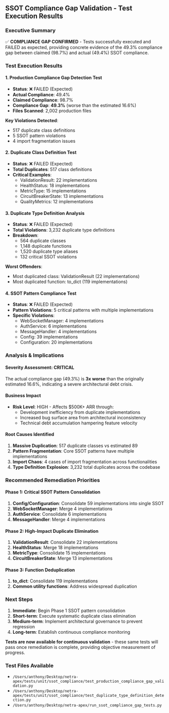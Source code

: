 ## SSOT Compliance Gap Validation - Test Execution Results

### Executive Summary
✅ **COMPLIANCE GAP CONFIRMED** - Tests successfully executed and FAILED as expected, providing concrete evidence of the 49.3% compliance gap between claimed (98.7%) and actual (49.4%) SSOT compliance.

### Test Execution Results

#### 1. Production Compliance Gap Detection Test
- **Status**: ❌ FAILED (Expected)
- **Actual Compliance**: 49.4%
- **Claimed Compliance**: 98.7%
- **Compliance Gap**: **49.3%** (worse than the estimated 16.6%)
- **Files Scanned**: 2,002 production files

**Key Violations Detected**:
- 517 duplicate class definitions
- 5 SSOT pattern violations  
- 4 import fragmentation issues

#### 2. Duplicate Class Definition Test
- **Status**: ❌ FAILED (Expected)
- **Total Duplicates**: 517 class definitions
- **Critical Examples**:
  - ValidationResult: 22 implementations
  - HealthStatus: 18 implementations
  - MetricType: 15 implementations
  - CircuitBreakerState: 13 implementations
  - QualityMetrics: 12 implementations

#### 3. Duplicate Type Definition Analysis
- **Status**: ❌ FAILED (Expected)
- **Total Violations**: 3,232 duplicate type definitions
- **Breakdown**:
  - 564 duplicate classes
  - 1,148 duplicate functions
  - 1,520 duplicate type aliases
  - 132 critical SSOT violations

**Worst Offenders**:
- Most duplicated class: ValidationResult (22 implementations)
- Most duplicated function: to_dict (119 implementations)

#### 4. SSOT Pattern Compliance Test
- **Status**: ❌ FAILED (Expected)
- **Pattern Violations**: 5 critical patterns with multiple implementations
- **Specific Violations**:
  - WebSocketManager: 4 implementations
  - AuthService: 6 implementations
  - MessageHandler: 4 implementations
  - Config: 39 implementations
  - Configuration: 20 implementations

### Analysis & Implications

#### Severity Assessment: **CRITICAL**
The actual compliance gap (49.3%) is **3x worse** than the originally estimated 16.6%, indicating a severe architectural debt crisis.

#### Business Impact
- **Risk Level**: HIGH - Affects $500K+ ARR through:
  - Development inefficiency from duplicate implementations
  - Increased bug surface area from architectural inconsistency
  - Technical debt accumulation hampering feature velocity

#### Root Causes Identified
1. **Massive Duplication**: 517 duplicate classes vs estimated 89
2. **Pattern Fragmentation**: Core SSOT patterns have multiple implementations
3. **Import Chaos**: 4 cases of import fragmentation across functionalities
4. **Type Definition Explosion**: 3,232 total duplicates across the codebase

### Recommended Remediation Priorities

#### Phase 1: Critical SSOT Pattern Consolidation
1. **Config/Configuration**: Consolidate 59 implementations into single SSOT
2. **WebSocketManager**: Merge 4 implementations
3. **AuthService**: Consolidate 6 implementations
4. **MessageHandler**: Merge 4 implementations

#### Phase 2: High-Impact Duplicate Elimination
1. **ValidationResult**: Consolidate 22 implementations
2. **HealthStatus**: Merge 18 implementations
3. **MetricType**: Consolidate 15 implementations
4. **CircuitBreakerState**: Merge 13 implementations

#### Phase 3: Function Deduplication
1. **to_dict**: Consolidate 119 implementations
2. **Common utility functions**: Address widespread duplication

### Next Steps
1. **Immediate**: Begin Phase 1 SSOT pattern consolidation
2. **Short-term**: Execute systematic duplicate class elimination
3. **Medium-term**: Implement architectural governance to prevent regression
4. **Long-term**: Establish continuous compliance monitoring

**Tests are now available for continuous validation** - these same tests will pass once remediation is complete, providing objective measurement of progress.

### Test Files Available
- `/Users/anthony/Desktop/netra-apex/tests/unit/ssot_compliance/test_production_compliance_gap_validation.py`
- `/Users/anthony/Desktop/netra-apex/tests/unit/ssot_compliance/test_duplicate_type_definition_detection.py`
- `/Users/anthony/Desktop/netra-apex/run_ssot_compliance_gap_tests.py`